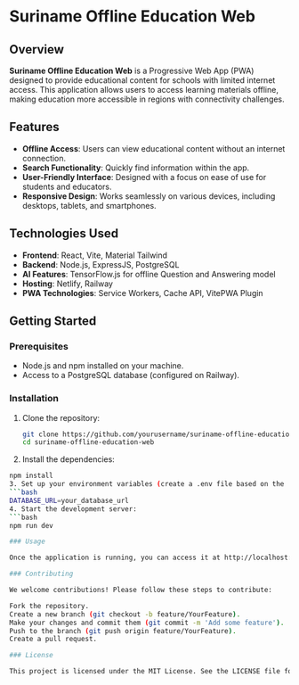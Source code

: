 # Suriname Offline Education Web

## Overview

**Suriname Offline Education Web** is a Progressive Web App (PWA) designed to provide educational content for schools with limited internet access. This application allows users to access learning materials offline, making education more accessible in regions with connectivity challenges.

## Features

- **Offline Access**: Users can view educational content without an internet connection.
- **Search Functionality**: Quickly find information within the app.
- **User-Friendly Interface**: Designed with a focus on ease of use for students and educators.
- **Responsive Design**: Works seamlessly on various devices, including desktops, tablets, and smartphones.

## Technologies Used

- **Frontend**: React, Vite, Material Tailwind
- **Backend**: Node.js, ExpressJS, PostgreSQL
- **AI Features**: TensorFlow.js for offline Question and Answering model
- **Hosting**: Netlify, Railway
- **PWA Technologies**: Service Workers, Cache API, VitePWA Plugin

## Getting Started

### Prerequisites

- Node.js and npm installed on your machine.
- Access to a PostgreSQL database (configured on Railway).

### Installation

1. Clone the repository:
   ```bash
   git clone https://github.com/yourusername/suriname-offline-education-web.git
   cd suriname-offline-education-web
2. Install the dependencies:
  ```bash
  npm install
3. Set up your environment variables (create a .env file based on the .env.example):
  ```bash
  DATABASE_URL=your_database_url
4. Start the development server:
  ```bash
  npm run dev

### Usage

Once the application is running, you can access it at http://localhost:3000. The app will automatically cache the necessary resources for offline access.

### Contributing

We welcome contributions! Please follow these steps to contribute:

Fork the repository.
Create a new branch (git checkout -b feature/YourFeature).
Make your changes and commit them (git commit -m 'Add some feature').
Push to the branch (git push origin feature/YourFeature).
Create a pull request.

### License

This project is licensed under the MIT License. See the LICENSE file for details.
